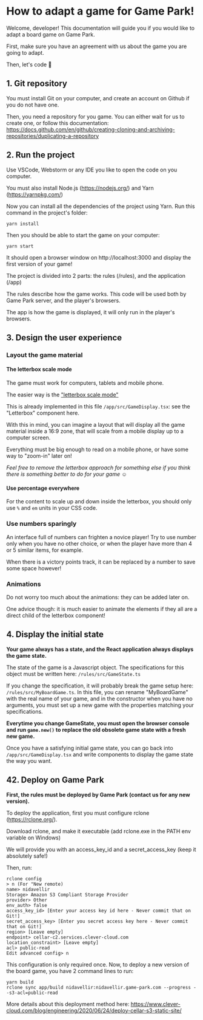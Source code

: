 # How to adapt a game for Game Park!

Welcome, developer! This documentation will guide you if you would like to adapt a board game on Game Park.

First, make sure you have an agreement with us about the game you are going to adapt.

Then, let's code 🙂

## 1. Git repository
You must install Git on your computer, and create an account on Github if you do not have one.

Then, you need a repository for you game. You can either wait for us to create one, or follow this documentation: https://docs.github.com/en/github/creating-cloning-and-archiving-repositories/duplicating-a-repository

## 2. Run the project
Use VSCode, Webstorm or any IDE you like to open the code on you computer.

You must also install Node.js (https://nodejs.org/) and Yarn (https://yarnpkg.com/)

Now you can install all the dependencies of the project using Yarn. Run this command in the project's folder:
```
yarn install
```
Then you should be able to start the game on your computer:
```
yarn start
```
It should open a browser window on http://localhost:3000 and display the first version of your game!

The project is divided into 2 parts: the rules (/rules), and the application (/app)

The rules describe how the game works.
This code will be used both by Game Park server, and the player's browsers.

The app is how the game is displayed, it will only run in the player's browsers.

## 3. Design the user experience

### Layout the game material

#### The letterbox scale mode

The game must work for computers, tablets and mobile phone.

The easier way is the ["letterbox scale mode"](https://felgo.com/doc/felgo-different-screen-sizes/)

This is already implemented in this file `/app/src/GameDisplay.tsx`: see the "Letterbox" component here.

With this in mind, you can imagine a layout that will display all the game material inside a 16:9 zone,
that will scale from a mobile display up to a computer screen.

Everything must be big enough to read on a mobile phone, or have some way to "zoom-in" later on!

*Feel free to remove the letterbox approach for something else if you think there is something better to do for your game ☺*

#### Use percentage everywhere
For the content to scale up and down inside the letterbox, you should only use `%` and `em` units in your CSS code.

### Use numbers sparingly
An interface full of numbers can frighten a novice player! Try to use number only when you have no other choice,
or when the player have more than 4 or 5 similar items, for example.

When there is a victory points track, it can be replaced by a number to save some space however!

### Animations
Do not worry too much about the animations: they can be added later on.

One advice though: it is much easier to animate the elements if they all are a direct child of the letterbox component!

## 4. Display the initial state
**Your game always has a state, and the React application always displays the game state.**

The state of the game is a Javascript object. The specifications for this object must be written here: `/rules/src/GameState.ts`

If you change the specification, it will probably break the game setup here: `/rules/src/MyBoardGame.ts`.
In this file, you can rename "MyBoardGame" with the real name of your game, and in the constructor when you have no arguments,
you must set up a new game with the properties matching your specifications.

**Everytime you change GameState, you must open the browser console and run `game.new()` to replace the old obsolete game state with a fresh new game.**

Once you have a satisfying initial game state, you can go back into `/app/src/GameDisplay.tsx` and write components to display the game state the way you want.

## 42. Deploy on Game Park
**First, the rules must be deployed by Game Park (contact us for any new version).**

To deploy the application, first you must configure rclone (https://rclone.org/).

Download rclone, and make it executable (add rclone.exe in the PATH env variable on Windows)

We will provide you with an access_key_id and a secret_access_key (keep it absolutely safe!)

Then, run:

```
rclone config
> n (For "New remote)
name> nidavellir
Storage> Amazon S3 Compliant Storage Provider
provider> Other
env_auth> false
access_key_id> [Enter your access key id here - Never commit that on Git!]
secret_access_key> [Enter you secret access key here - Never commit that on Git!]
region> [Leave empty]
endpoint> cellar-c2.services.clever-cloud.com
location_constraint> [Leave empty]
acl> public-read
Edit advanced config> n
```

This configuration is only required once.
Now, to deploy a new version of the board game, you have 2 command lines to run:

```
yarn build
rclone sync app/build nidavellir:nidavellir.game-park.com --progress --s3-acl=public-read
```

More details about this deployment method here: https://www.clever-cloud.com/blog/engineering/2020/06/24/deploy-cellar-s3-static-site/
